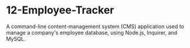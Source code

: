 # 12-Employee-Tracker
A command-line content-management system (CMS) application used to manage a company's employee database, using Node.js, Inquirer, and MySQL.
